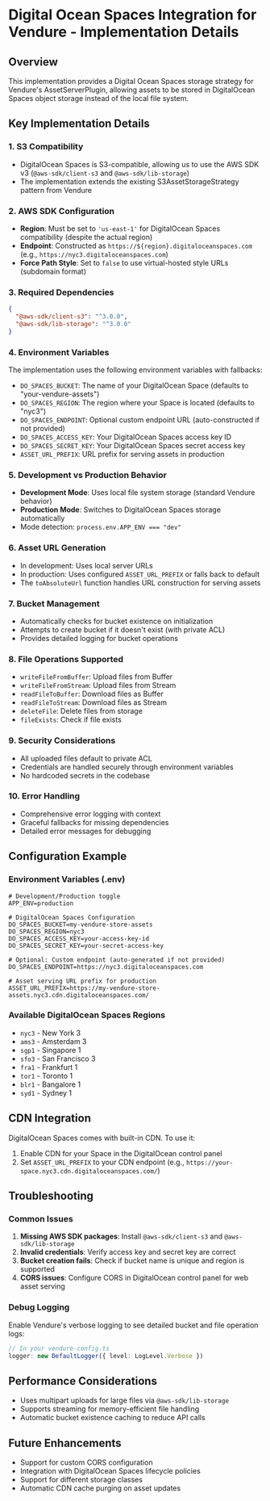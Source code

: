 # Digital Ocean Spaces Integration for Vendure - Implementation Details

## Overview
This implementation provides a Digital Ocean Spaces storage strategy for Vendure's AssetServerPlugin, allowing assets to be stored in DigitalOcean Spaces object storage instead of the local file system.

## Key Implementation Details

### 1. S3 Compatibility
- DigitalOcean Spaces is S3-compatible, allowing us to use the AWS SDK v3 (`@aws-sdk/client-s3` and `@aws-sdk/lib-storage`)
- The implementation extends the existing S3AssetStorageStrategy pattern from Vendure

### 2. AWS SDK Configuration
- **Region**: Must be set to `'us-east-1'` for DigitalOcean Spaces compatibility (despite the actual region)
- **Endpoint**: Constructed as `https://${region}.digitaloceanspaces.com` (e.g., `https://nyc3.digitaloceanspaces.com`)
- **Force Path Style**: Set to `false` to use virtual-hosted style URLs (subdomain format)

### 3. Required Dependencies
```json
{
  "@aws-sdk/client-s3": "^3.0.0",
  "@aws-sdk/lib-storage": "^3.0.0"
}
```

### 4. Environment Variables
The implementation uses the following environment variables with fallbacks:
- `DO_SPACES_BUCKET`: The name of your DigitalOcean Space (defaults to "your-vendure-assets")
- `DO_SPACES_REGION`: The region where your Space is located (defaults to "nyc3")
- `DO_SPACES_ENDPOINT`: Optional custom endpoint URL (auto-constructed if not provided)
- `DO_SPACES_ACCESS_KEY`: Your DigitalOcean Spaces access key ID
- `DO_SPACES_SECRET_KEY`: Your DigitalOcean Spaces secret access key
- `ASSET_URL_PREFIX`: URL prefix for serving assets in production

### 5. Development vs Production Behavior
- **Development Mode**: Uses local file system storage (standard Vendure behavior)
- **Production Mode**: Switches to DigitalOcean Spaces storage automatically
- Mode detection: `process.env.APP_ENV === "dev"`

### 6. Asset URL Generation
- In development: Uses local server URLs
- In production: Uses configured `ASSET_URL_PREFIX` or falls back to default
- The `toAbsoluteUrl` function handles URL construction for serving assets

### 7. Bucket Management
- Automatically checks for bucket existence on initialization
- Attempts to create bucket if it doesn't exist (with private ACL)
- Provides detailed logging for bucket operations

### 8. File Operations Supported
- `writeFileFromBuffer`: Upload files from Buffer
- `writeFileFromStream`: Upload files from Stream
- `readFileToBuffer`: Download files as Buffer
- `readFileToStream`: Download files as Stream
- `deleteFile`: Delete files from storage
- `fileExists`: Check if file exists

### 9. Security Considerations
- All uploaded files default to private ACL
- Credentials are handled securely through environment variables
- No hardcoded secrets in the codebase

### 10. Error Handling
- Comprehensive error logging with context
- Graceful fallbacks for missing dependencies
- Detailed error messages for debugging

## Configuration Example

### Environment Variables (.env)
```env
# Development/Production toggle
APP_ENV=production

# DigitalOcean Spaces Configuration
DO_SPACES_BUCKET=my-vendure-store-assets
DO_SPACES_REGION=nyc3
DO_SPACES_ACCESS_KEY=your-access-key-id
DO_SPACES_SECRET_KEY=your-secret-access-key

# Optional: Custom endpoint (auto-generated if not provided)
DO_SPACES_ENDPOINT=https://nyc3.digitaloceanspaces.com

# Asset serving URL prefix for production
ASSET_URL_PREFIX=https://my-vendure-store-assets.nyc3.cdn.digitaloceanspaces.com/
```

### Available DigitalOcean Spaces Regions
- `nyc3` - New York 3
- `ams3` - Amsterdam 3  
- `sgp1` - Singapore 1
- `sfo3` - San Francisco 3
- `fra1` - Frankfurt 1
- `tor1` - Toronto 1
- `blr1` - Bangalore 1
- `syd1` - Sydney 1

## CDN Integration
DigitalOcean Spaces comes with built-in CDN. To use it:
1. Enable CDN for your Space in the DigitalOcean control panel
2. Set `ASSET_URL_PREFIX` to your CDN endpoint (e.g., `https://your-space.nyc3.cdn.digitaloceanspaces.com/`)

## Troubleshooting

### Common Issues
1. **Missing AWS SDK packages**: Install `@aws-sdk/client-s3` and `@aws-sdk/lib-storage`
2. **Invalid credentials**: Verify access key and secret key are correct
3. **Bucket creation fails**: Check if bucket name is unique and region is supported
4. **CORS issues**: Configure CORS in DigitalOcean control panel for web asset serving

### Debug Logging
Enable Vendure's verbose logging to see detailed bucket and file operation logs:
```typescript
// In your vendure-config.ts
logger: new DefaultLogger({ level: LogLevel.Verbose })
```

## Performance Considerations
- Uses multipart uploads for large files via `@aws-sdk/lib-storage`
- Supports streaming for memory-efficient file handling
- Automatic bucket existence caching to reduce API calls

## Future Enhancements
- Support for custom CORS configuration
- Integration with DigitalOcean Spaces lifecycle policies
- Support for different storage classes
- Automatic CDN cache purging on asset updates
